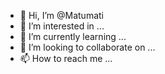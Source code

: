 - 👋 Hi, I’m @Matumati
- 👀 I’m interested in ...
- 🌱 I’m currently learning ...
- 💞️ I’m looking to collaborate on ...
- 📫 How to reach me ...

<!---
Matumati/Matumati is a ✨ special ✨ repository because its `README.md` (this file) appears on your GitHub profile.
You can click the Preview link to take a look at your changes.
--->
